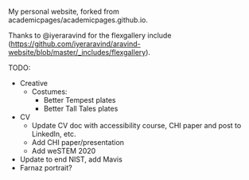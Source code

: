 My personal website, forked from academicpages/academicpages.github.io.

Thanks to @iyeraravind for the flexgallery include (https://github.com/iyeraravind/aravind-website/blob/master/_includes/flexgallery).

TODO:
* Creative
  * Costumes: 
    * Better Tempest plates
    * Better Tall Tales plates
* CV
  * Update CV doc with accessibility course, CHI paper and post to LinkedIn, etc.
  * Add CHI paper/presentation
  * Add weSTEM 2020
* Update to end NIST, add Mavis
* Farnaz portrait?